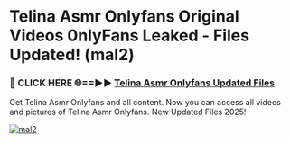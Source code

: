 # Telina Asmr Onlyfans Original Videos 0nlyFans Leaked - Files Updated! (mal2)

<h3>🔴 CLICK HERE 🌐==►► <a href="https://tinyurl.com/3hn5wdd3" rel="nofollow">Telina Asmr Onlyfans Updated Files</a></h3>

Get Telina Asmr Onlyfans and all content. Now you can access all videos and pictures of Telina Asmr Onlyfans. New Updated Files 2025!

[![mal2](https://i.imgur.com/4HnBqBT.gif)](https://tinyurl.com/3hn5wdd3)
